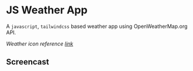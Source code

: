 # JS Weather App
A `javascript`, `tailwindcss` based weather app using OpenWeatherMap.org API.

*Weather icon reference [link](https://ui8.net/hosein_bagheri/products/3d-weather-icons40)*

## Screencast
